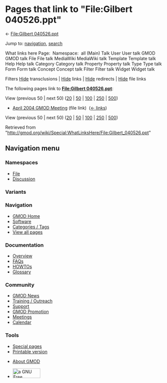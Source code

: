 <div id="mw-page-base" class="noprint">

</div>

<div id="mw-head-base" class="noprint">

</div>

<div id="content" class="mw-body" role="main">

<span id="top"></span>

<div id="mw-js-message" style="display:none;">

</div>



# <span dir="auto">Pages that link to "File:Gilbert 040526.ppt"</span>

<div id="bodyContent">

<div id="contentSub">

← [File:Gilbert
040526.ppt](/wiki/File:Gilbert_040526.ppt "File:Gilbert 040526.ppt")

</div>

<div id="jump-to-nav" class="mw-jump">

Jump to: [navigation](#mw-navigation), [search](#p-search)

</div>

<div id="mw-content-text">

What links here Page:  Namespace:  all (Main) Talk User User talk GMOD
GMOD talk File File talk MediaWiki MediaWiki talk Template Template talk
Help Help talk Category Category talk Property Property talk Type Type
talk Form Form talk Concept Concept talk Filter Filter talk Widget
Widget talk

Filters
[Hide](/mediawiki/index.php?title=Special:WhatLinksHere/File:Gilbert_040526.ppt&hidetrans=1 "Special:WhatLinksHere/File:Gilbert 040526.ppt")
transclusions \|
[Hide](/mediawiki/index.php?title=Special:WhatLinksHere/File:Gilbert_040526.ppt&hidelinks=1 "Special:WhatLinksHere/File:Gilbert 040526.ppt")
links \|
[Hide](/mediawiki/index.php?title=Special:WhatLinksHere/File:Gilbert_040526.ppt&hideredirs=1 "Special:WhatLinksHere/File:Gilbert 040526.ppt")
redirects \|
[Hide](/mediawiki/index.php?title=Special:WhatLinksHere/File:Gilbert_040526.ppt&hideimages=1 "Special:WhatLinksHere/File:Gilbert 040526.ppt")
file links

The following pages link to **[File:Gilbert
040526.ppt](/wiki/File:Gilbert_040526.ppt "File:Gilbert 040526.ppt")**:

View (previous 50 \| next 50)
([20](/mediawiki/index.php?title=Special:WhatLinksHere/File:Gilbert_040526.ppt&limit=20 "Special:WhatLinksHere/File:Gilbert 040526.ppt")
\|
[50](/mediawiki/index.php?title=Special:WhatLinksHere/File:Gilbert_040526.ppt&limit=50 "Special:WhatLinksHere/File:Gilbert 040526.ppt")
\|
[100](/mediawiki/index.php?title=Special:WhatLinksHere/File:Gilbert_040526.ppt&limit=100 "Special:WhatLinksHere/File:Gilbert 040526.ppt")
\|
[250](/mediawiki/index.php?title=Special:WhatLinksHere/File:Gilbert_040526.ppt&limit=250 "Special:WhatLinksHere/File:Gilbert 040526.ppt")
\|
[500](/mediawiki/index.php?title=Special:WhatLinksHere/File:Gilbert_040526.ppt&limit=500 "Special:WhatLinksHere/File:Gilbert 040526.ppt"))

- [April 2004 GMOD
  Meeting](/wiki/April_2004_GMOD_Meeting "April 2004 GMOD Meeting")
  (file link) ‎ <span class="mw-whatlinkshere-tools">([←
  links](/mediawiki/index.php?title=Special:WhatLinksHere&target=April+2004+GMOD+Meeting "Special:WhatLinksHere"))</span>

View (previous 50 \| next 50)
([20](/mediawiki/index.php?title=Special:WhatLinksHere/File:Gilbert_040526.ppt&limit=20 "Special:WhatLinksHere/File:Gilbert 040526.ppt")
\|
[50](/mediawiki/index.php?title=Special:WhatLinksHere/File:Gilbert_040526.ppt&limit=50 "Special:WhatLinksHere/File:Gilbert 040526.ppt")
\|
[100](/mediawiki/index.php?title=Special:WhatLinksHere/File:Gilbert_040526.ppt&limit=100 "Special:WhatLinksHere/File:Gilbert 040526.ppt")
\|
[250](/mediawiki/index.php?title=Special:WhatLinksHere/File:Gilbert_040526.ppt&limit=250 "Special:WhatLinksHere/File:Gilbert 040526.ppt")
\|
[500](/mediawiki/index.php?title=Special:WhatLinksHere/File:Gilbert_040526.ppt&limit=500 "Special:WhatLinksHere/File:Gilbert 040526.ppt"))

</div>

<div class="printfooter">

Retrieved from
"<http://gmod.org/wiki/Special:WhatLinksHere/File:Gilbert_040526.ppt>"

</div>

<div id="catlinks" class="catlinks catlinks-allhidden">

</div>

<div class="visualClear">

</div>

</div>

</div>

<div id="mw-navigation">

## Navigation menu

<div id="mw-head">



<div id="left-navigation">

<div id="p-namespaces" class="vectorTabs" role="navigation"
aria-labelledby="p-namespaces-label">

### Namespaces

- <span id="ca-nstab-image"><a href="/wiki/File:Gilbert_040526.ppt" accesskey="c"
  title="View the file page [c]">File</a></span>
- <span id="ca-talk"><a
  href="/mediawiki/index.php?title=File_talk:Gilbert_040526.ppt&amp;action=edit&amp;redlink=1"
  accesskey="t"
  title="Discussion about the content page [t]">Discussion</a></span>

</div>

<div id="p-variants" class="vectorMenu emptyPortlet" role="navigation"
aria-labelledby="p-variants-label">

### 

### Variants[](#)

<div class="menu">

</div>

</div>

</div>

<div id="right-navigation">





</div>



</div>

</div>

</div>

<div id="mw-panel">

<div id="p-logo" role="banner">

<a href="/wiki/Main_Page"
style="background-image: url(http://gmod.org/images/GMOD-cogs.png);"
title="Visit the main page"></a>

</div>

<div id="p-Navigation" class="portal" role="navigation"
aria-labelledby="p-Navigation-label">

### Navigation

<div class="body">

- <span id="n-GMOD-Home">[GMOD Home](/wiki/Main_Page)</span>
- <span id="n-Software">[Software](/wiki/GMOD_Components)</span>
- <span id="n-Categories-.2F-Tags">[Categories /
  Tags](/wiki/Categories)</span>
- <span id="n-View-all-pages">[View all
  pages](/wiki/Special:AllPages)</span>

</div>

</div>

<div id="p-Documentation" class="portal" role="navigation"
aria-labelledby="p-Documentation-label">

### Documentation

<div class="body">

- <span id="n-Overview">[Overview](/wiki/Overview)</span>
- <span id="n-FAQs">[FAQs](/wiki/Category:FAQ)</span>
- <span id="n-HOWTOs">[HOWTOs](/wiki/Category:HOWTO)</span>
- <span id="n-Glossary">[Glossary](/wiki/Glossary)</span>

</div>

</div>

<div id="p-Community" class="portal" role="navigation"
aria-labelledby="p-Community-label">

### Community

<div class="body">

- <span id="n-GMOD-News">[GMOD News](/wiki/GMOD_News)</span>
- <span id="n-Training-.2F-Outreach">[Training /
  Outreach](/wiki/Training_and_Outreach)</span>
- <span id="n-Support">[Support](/wiki/Support)</span>
- <span id="n-GMOD-Promotion">[GMOD
  Promotion](/wiki/GMOD_Promotion)</span>
- <span id="n-Meetings">[Meetings](/wiki/Meetings)</span>
- <span id="n-Calendar">[Calendar](/wiki/Calendar)</span>

</div>

</div>

<div id="p-tb" class="portal" role="navigation"
aria-labelledby="p-tb-label">

### Tools

<div class="body">

- <span id="t-specialpages"><a href="/wiki/Special:SpecialPages" accesskey="q"
  title="A list of all special pages [q]">Special pages</a></span>
- <span id="t-print"><a
  href="/mediawiki/index.php?title=Special:WhatLinksHere/File:Gilbert_040526.ppt&amp;printable=yes"
  rel="alternate" accesskey="p"
  title="Printable version of this page [p]">Printable version</a></span>

</div>

</div>

</div>

</div>

<div id="footer" role="contentinfo">

- <span id="footer-places-about">[About
  GMOD](/wiki/GMOD:About "GMOD:About")</span>

<!-- -->

- <span id="footer-copyrightico">[<img src="http://www.gnu.org/graphics/gfdl-logo-small.png" width="88"
  height="31" alt="a GNU Free Documentation License" />](http://www.gnu.org/licenses/fdl-1.3.html)</span>




</div>
